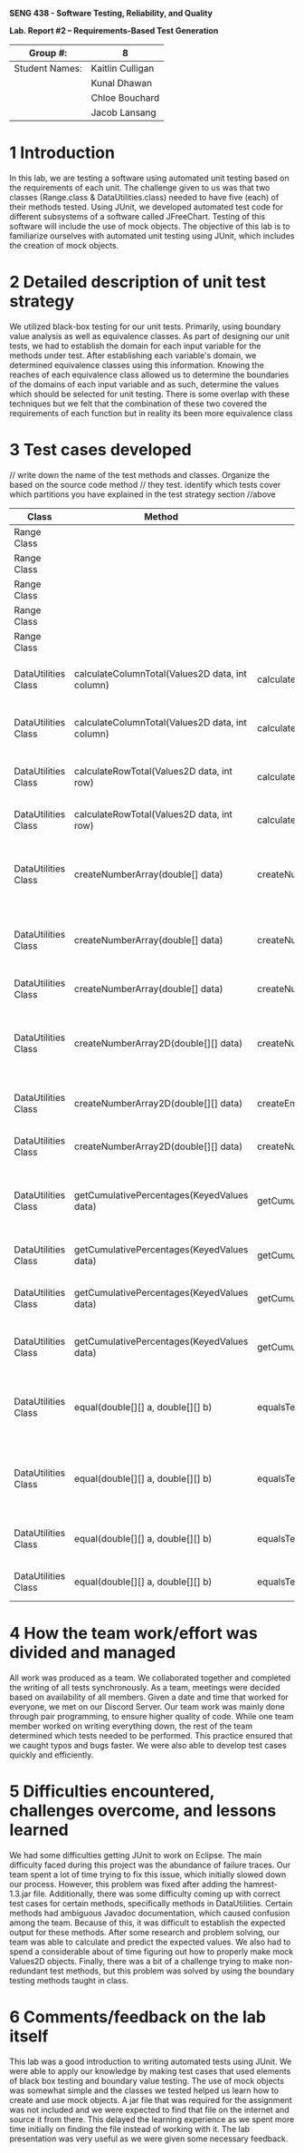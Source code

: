 **SENG 438 - Software Testing, Reliability, and Quality**

**Lab. Report \#2 – Requirements-Based Test Generation**

| Group \#:      |  8   |
| -------------- | --- |
| Student Names: |  Kaitlin Culligan   |
|                |  Kunal Dhawan   |
|                |  Chloe Bouchard   |
|                |  Jacob Lansang   |

# 1 Introduction

In this lab, we are testing a software using automated unit testing based on the requirements of each unit. The challenge given to us was that two classes (Range.class &
DataUtilities.class) needed to have five (each) of their methods tested. Using JUnit, we developed automated test code for different subsystems of a software called JFreeChart. 
Testing of this software will include the use of mock objects. The objective of this lab is to familiarize ourselves with automated unit testing using JUnit, which includes the creation of mock objects.

# 2 Detailed description of unit test strategy

We utilized black-box testing for our unit tests. Primarily, using boundary value analysis as well as equivalence classes. As part of designing our unit tests, we had to establish the domain for each input variable for the methods under test. After establishing each variable's domain, we determined equivalence classes using this information. Knowing the reaches of each equivalence class allowed us to determine the boundaries of the domains of each input variable and as such, determine the values which should be selected for unit testing. There is some overlap with these techniques but we felt that the combination of these two covered the requirements of each function but in reality its been more equivalence class

# 3 Test cases developed

// write down the name of the test methods and classes. Organize the based on
the source code method // they test. identify which tests cover which partitions
you have explained in the test strategy section //above


| Class          | Method   | Test Name | Strategy |
| -------------- | ---------------------------- | ---------------------------- | ---------------------------- |
| Range Class    |    |     |     | 
|  Range Class              |   |     |    | 
|  Range Class              |   |    |     | 
|   Range Class             |     |     |     | 
|   Range Class             |      |       |          |
| DataUtilities Class |  calculateColumnTotal(Values2D data, int column)  |  calculateColumnTotalForTwoValues()   | Test basic functionality by creating two rows with small values (7.5, 2.5). Add the values of each column. Expecting 10.0.    | 
|  DataUtilities Class               | calculateColumnTotal(Values2D data, int column)  |  calculateNullColumn()   |  Try to calculate the total sum of a non-existing column. Should not work and a NullPointerException should be thrown.    | 
|  DataUtilities Class               | calculateRowTotal(Values2D data, int row)  |  calculateRowForTwoValues()  | Test basic functionality by creating two columns with small values (5.5, 4.5) and sum up each column. Expecting 10.0.    | 
|  DataUtilities Class              |   calculateRowTotal(Values2D data, int row)   | calculateNullRowTotal()    | Try to calculate the total sum of a non-existing row. Should result in a NullPointerException.    |
|  DataUtilities Class              |  createNumberArray(double[] data)   |  createNumberArrayTest()   | Test basic functionality by constructing a number array using createNumberArray(double[] data) and integer values (1, 2, 3). A Number array should be created that is equal to {1.0, 2.0, 3.0}.    |
|  DataUtilities Class              |  createNumberArray(double[] data)   |  createNumberArrayWithDoubles()   |  Test that function accepts doubles to create a Number array by using values of {1.45, 2.84, 3.35}. Expect to create a Number array equal to this array.   |
|  DataUtilities Class              |  createNumberArray(double[] data)   |  createNumberArrayWithNull()   |  Test that the function will not create an array and instead return an IllegalArgumentException.  |
|  DataUtilities Class              |  createNumberArray2D(double[][] data)   |  createNumberArray2D()   |  Test basic functionality by inputting a small 2D array with basic int values ({{1, 1}, {2, 2}, {3, 3}}). Expecting to get a 2D Number array with the same values as the input array.  |
|  DataUtilities Class              |  createNumberArray2D(double[][] data)   |  createEmptyNumberArray2D()   |  Test that the function will ne able to construct an empty array. Expecting an empty 2D Number array.  |
|  DataUtilities Class              |  createNumberArray2D(double[][] data)   |  createNullNumberArray2D()   |  Test that the function will not create a 2D array and instead return an IllegalArgumentException.  |
|  DataUtilities Class              | getCumulativePercentages(KeyedValues data)    |  getCumulativePercentagesTest()   |  Test basic functionality of this function by creating a mock object of 2 (2, 1) KeyedValues values and call getCumulativePercentages(values). Expected value is 1.0. |
|  DataUtilities Class              | getCumulativePercentages(KeyedValues data)    | getCumulativePercentagesTestWithLotsOfValues()    | Test basic functionality of this function using a larger amount of KeyedValues values.    |
|  DataUtilities Class              | getCumulativePercentages(KeyedValues data)    | getCumulativePercentagesTestWithTwoValues()    | Test functionality of function using a mock object of KeyedValues and checking individual elements of the created table.   |
|  DataUtilities Class              |  getCumulativePercentages(KeyedValues data)   |  getCumulativePercentagesTestNullItems()   |  Try to create a mock object of KeyedValues that is null, and input this Null KeyedValues list int getCumulativePercentages()  |
|  DataUtilities Class              |  equal(double[][] a, double[][] b)   |  equalsTest()   |  Test basic functionality of this function by constructing two equal 2D arrays and calling equals() using the two equal arrays as input. We are expecting the function to return true. |
|  DataUtilities Class              |  equal(double[][] a, double[][] b)   |  equalsTestNotEqual()   | Test basic functionality of this function by constructing two different 2D arrays and calling equals() using the two different arrays as input. We are expecting the function to return false.  |
|  DataUtilities Class              |  equal(double[][] a, double[][] b)   |  equalsTestEmptyArrays()   |  Try to test that two arrays are equal even when they are empty. We are expecting the function to return true.  |
|  DataUtilities Class              |  equal(double[][] a, double[][] b)   |  equalsTestNullArrays()   | Try to see if two null 2D arrays are considered to be equal. Expected to return true.   |



# 4 How the team work/effort was divided and managed

All work was produced as a team. We collaborated together and completed the writing of all tests synchronously. As a team, meetings were decided based on availability of all members. Given a date and time that worked for everyone, we met on our Discord Server. Our team work was mainly done through pair programming, to ensure higher quality of code. While one team member worked on writing everything down, the rest of the team determined which tests needed to be performed. This practice ensured that we caught typos and bugs faster. We were also able to develop test cases quickly and efficiently. 

# 5 Difficulties encountered, challenges overcome, and lessons learned

We had some difficulties getting JUnit to work on Eclipse. The main difficulty faced during this project was the abundance of failure traces. Our team spent a lot of time trying to fix this issue, which initially slowed down our process. However, this problem was fixed after adding the hamrest-1.3.jar file. Additionally, there was some difficulty coming up with correct test cases for certain methods, specifically methods in DataUtilities. Certain methods had ambiguous Javadoc documentation, which caused confusion among the team. Because of this, it was difficult to establish the expected output for these methods. After some research and problem solving, our team was able to calculate and predict the expected values. We also had to spend a considerable about of time figuring out how to properly make mock Values2D objects. Finally, there was a bit of a challenge trying to make non-redundant test methods, but this problem was solved by using the boundary testing methods taught in class.   

# 6 Comments/feedback on the lab itself

This lab was a good introduction to writing automated tests using JUnit. We were able to apply our knowledge by making test cases that used elements of black box testing and boundary value testing. The use of mock objects was somewhat simple and the classes we tested helped us learn how to create and use mock objects. A jar file that was required for the assignment was not included and we were expected to find that file on the internet and source it from there. This delayed the learning experience as we spent more time initially on finding the file instead of working with it. The lab presentation was very useful as we were given some necessary feedback.

